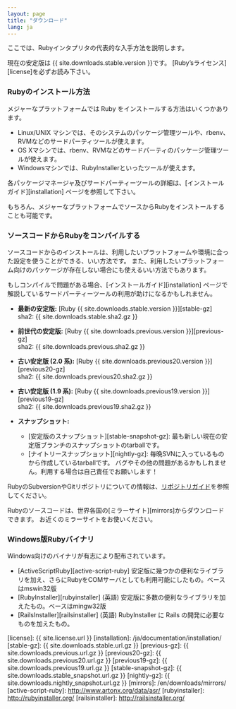```yaml
---
layout: page
title: "ダウンロード"
lang: ja
---
```


ここでは、Rubyインタプリタの代表的な入手方法を説明します。

現在の安定版は {{ site.downloads.stable.version }}です。
[Ruby’sライセンス][license]を必ずお読み下さい。

### Rubyのインストール方法

メジャーなプラットフォームでは Ruby をインストールする方法はいくつかあります。

* Linux/UNIX マシンでは、そのシステムのパッケージ管理ツールや、rbenv、RVMなどのサードパーティツールが使えます。
* OS Xマシンでは、rbenv、RVMなどのサードパーティのパッケージ管理ツールが使えます。
* Windowsマシンでは、RubyInstallerといったツールが使えます。

各パッケージマネージャ及びサードパーティーツールの詳細は、[インストールガイド][installation] ページを参照して下さい。

もちろん、メジャーなプラットフォームでソースからRubyをインストールすることも可能です。

### ソースコードからRubyをコンパイルする

ソースコードからのインストールは、利用したいプラットフォームや環境に合った設定を使うことができる、いい方法です。
また、利用したいプラットフォーム向けのパッケージが存在しない場合にも使えるいい方法でもあります。

もしコンパイルで問題がある場合、[インストールガイド][installation] ページで解説しているサードパーティーツールの利用が助けになるかもしれません。

* **最新の安定版:**
  [Ruby {{ site.downloads.stable.version }}][stable-gz]<br>
  sha2: {{ site.downloads.stable.sha2.gz }}

* **前世代の安定版:**
  [Ruby {{ site.downloads.previous.version }}][previous-gz]<br>
  sha2: {{ site.downloads.previous.sha2.gz }}

* **古い安定版 (2.0 系):**
  [Ruby {{ site.downloads.previous20.version }}][previous20-gz]<br>
  sha2: {{ site.downloads.previous20.sha2.gz }}

* **古い安定版 (1.9 系):**
  [Ruby {{ site.downloads.previous19.version }}][previous19-gz]<br>
  sha2: {{ site.downloads.previous19.sha2.gz }}

* **スナップショット:**
  * [安定版のスナップショット][stable-snapshot-gz]:
    最も新しい現在の安定版ブランチのスナップショットのtarballです。
  * [ナイトリースナップショット][nightly-gz]:
    毎晩SVNに入っているものから作成しているtarballです。
    バグやその他の問題があるかもしれません。利用する場合は自己責任でお願いします！

RubyのSubversionやGitリポジトリについての情報は、[リポジトリガイド](/ja/documentation/repository-guide)を参照してください。

Rubyのソースコードは、世界各国の[ミラーサイト][mirrors]からダウンロードできます。
お近くのミラーサイトをお使いください。

### Windows版Rubyバイナリ

Windows向けのバイナリが有志により配布されています。

* [ActiveScriptRuby][active-script-ruby]
  安定版に幾つかの便利なライブラリを加え、さらにRubyをCOMサーバとしても利用可能にしたもの。ベースはmswin32版
* [RubyInstaller][rubyinstaller] (英語)
  安定版に多数の便利なライブラリを加えたもの。ベースはmingw32版
* [RailsInstaller][railsinstaller] (英語)
  RubyInstaller に Rails の開発に必要なものを加えたもの。



[license]: {{ site.license.url }}
[installation]: /ja/documentation/installation/
[stable-gz]: {{ site.downloads.stable.url.gz }}
[previous-gz]: {{ site.downloads.previous.url.gz }}
[previous20-gz]: {{ site.downloads.previous20.url.gz }}
[previous19-gz]: {{ site.downloads.previous19.url.gz }}
[stable-snapshot-gz]: {{ site.downloads.stable_snapshot.url.gz }}
[nightly-gz]: {{ site.downloads.nightly_snapshot.url.gz }}
[mirrors]: /en/downloads/mirrors/
[active-script-ruby]: http://www.artonx.org/data/asr/
[rubyinstaller]: http://rubyinstaller.org/
[railsinstaller]: http://railsinstaller.org/
